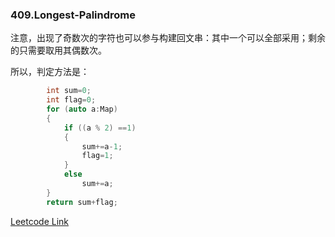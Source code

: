 ### 409.Longest-Palindrome

注意，出现了奇数次的字符也可以参与构建回文串：其中一个可以全部采用；剩余的只需要取用其偶数次。

所以，判定方法是：
```cpp
        int sum=0;
        int flag=0;
        for (auto a:Map)
        {
            if ((a % 2) ==1)
            {
                sum+=a-1;
                flag=1;
            }
            else
                sum+=a;
        }        
        return sum+flag;
```        


[Leetcode Link](https://leetcode.com/problems/longest-palindrome)